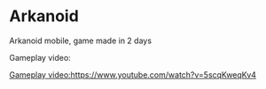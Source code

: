 # Arkanoid

Arkanoid mobile, game made in 2 days

Gameplay video:

[Gameplay video:](https://www.youtube.com/watch?v=5scqKweqKv4)https://www.youtube.com/watch?v=5scqKweqKv4
